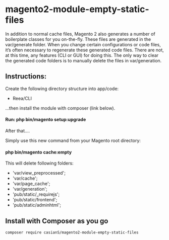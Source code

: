 # magento2-module-empty-static-files

In addition to normal cache files, Magento 2 also generates a number of boilerplate classes for you on-the-fly. These files are generated in the var/generate folder. When you change certain configurations or code files, it’s often necessary to regenerate these generated code files. There are not, at this time, any features (CLI or GUI) for doing this. The only way to clear the generated code folders is to manually delete the files in var/generation.

## Instructions: 
Create the following directory structure into app/code:
- Reea/CLI

...then install the module with composer (link below).
#### Run: php bin/magento setup:upgrade

After that....

Simply use this new command from your Magento root directory: 
#### php bin/magento cache:empty

This will delete following folders:
- 'var/view_preprocessed';
- 'var/cache';
- 'var/page_cache';
- 'var/generation';
- 'pub/static/_requirejs';
- 'pub/static/frontend';
- 'pub/static/adminhtml';
    
    
## Install with Composer as you go

    composer require casianS/magento2-module-empty-static-files
